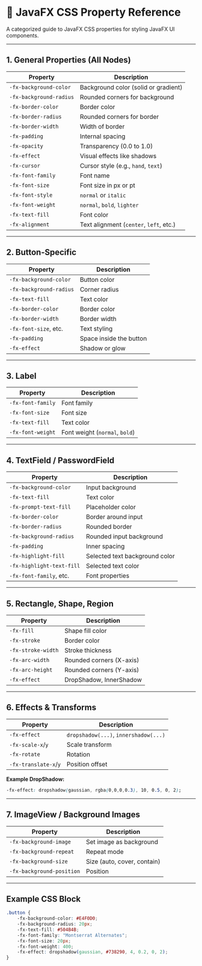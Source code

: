 
# 🎨 JavaFX CSS Property Reference

A categorized guide to JavaFX CSS properties for styling JavaFX UI components.

---

## 1. General Properties (All Nodes)

| Property                  | Description                                |
|---------------------------|--------------------------------------------|
| `-fx-background-color`    | Background color (solid or gradient)       |
| `-fx-background-radius`   | Rounded corners for background             |
| `-fx-border-color`        | Border color                               |
| `-fx-border-radius`       | Rounded corners for border                 |
| `-fx-border-width`        | Width of border                            |
| `-fx-padding`             | Internal spacing                           |
| `-fx-opacity`             | Transparency (0.0 to 1.0)                  |
| `-fx-effect`              | Visual effects like shadows                |
| `-fx-cursor`              | Cursor style (e.g., `hand`, `text`)       |
| `-fx-font-family`         | Font name                                  |
| `-fx-font-size`           | Font size in px or pt                      |
| `-fx-font-style`          | `normal` or `italic`                       |
| `-fx-font-weight`         | `normal`, `bold`, `lighter`               |
| `-fx-text-fill`           | Font color                                 |
| `-fx-alignment`           | Text alignment (`center`, `left`, etc.)    |

---

## 2. Button-Specific

| Property                     | Description                          |
|------------------------------|--------------------------------------|
| `-fx-background-color`       | Button color                         |
| `-fx-background-radius`      | Corner radius                        |
| `-fx-text-fill`              | Text color                           |
| `-fx-border-color`           | Border color                         |
| `-fx-border-width`           | Border width                         |
| `-fx-font-size`, etc.        | Text styling                         |
| `-fx-padding`                | Space inside the button              |
| `-fx-effect`                 | Shadow or glow                       |

---

## 3. Label

| Property             | Description                  |
|----------------------|------------------------------|
| `-fx-font-family`    | Font family                  |
| `-fx-font-size`      | Font size                    |
| `-fx-text-fill`      | Text color                   |
| `-fx-font-weight`    | Font weight (`normal`, `bold`) |

---

## 4. TextField / PasswordField

| Property                      | Description                      |
|-------------------------------|----------------------------------|
| `-fx-background-color`        | Input background                 |
| `-fx-text-fill`               | Text color                       |
| `-fx-prompt-text-fill`        | Placeholder color                |
| `-fx-border-color`            | Border around input              |
| `-fx-border-radius`           | Rounded border                   |
| `-fx-background-radius`       | Rounded input background         |
| `-fx-padding`                 | Inner spacing                    |
| `-fx-highlight-fill`          | Selected text background color   |
| `-fx-highlight-text-fill`     | Selected text color              |
| `-fx-font-family`, etc.       | Font properties                  |

---

## 5. Rectangle, Shape, Region

| Property           | Description                |
|--------------------|----------------------------|
| `-fx-fill`         | Shape fill color           |
| `-fx-stroke`       | Border color               |
| `-fx-stroke-width` | Stroke thickness           |
| `-fx-arc-width`    | Rounded corners (X-axis)   |
| `-fx-arc-height`   | Rounded corners (Y-axis)   |
| `-fx-effect`       | DropShadow, InnerShadow    |

---

## 6. Effects & Transforms

| Property              | Description                          |
|-----------------------|--------------------------------------|
| `-fx-effect`          | `dropshadow(...)`, `innershadow(...)`|
| `-fx-scale-x`/`y`     | Scale transform                      |
| `-fx-rotate`          | Rotation                             |
| `-fx-translate-x`/`y` | Position offset                      |

**Example DropShadow:**
```css
-fx-effect: dropshadow(gaussian, rgba(0,0,0,0.3), 10, 0.5, 0, 2);
```

---

## 7. ImageView / Background Images

| Property                    | Description                          |
|-----------------------------|--------------------------------------|
| `-fx-background-image`      | Set image as background              |
| `-fx-background-repeat`     | Repeat mode                          |
| `-fx-background-size`       | Size (auto, cover, contain)          |
| `-fx-background-position`   | Position                             |

---

## Example CSS Block

```css
.button {
    -fx-background-color: #E4F0D0;
    -fx-background-radius: 20px;
    -fx-text-fill: #504B4B;
    -fx-font-family: "Montserrat Alternates";
    -fx-font-size: 20px;
    -fx-font-weight: 400;
    -fx-effect: dropshadow(gaussian, #738290, 4, 0.2, 0, 2);
}
```
